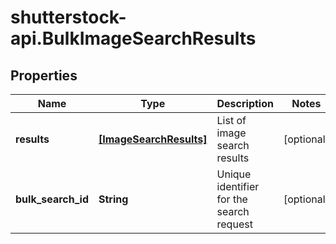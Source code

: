 # shutterstock-api.BulkImageSearchResults

## Properties
Name | Type | Description | Notes
------------ | ------------- | ------------- | -------------
**results** | [**[ImageSearchResults]**](ImageSearchResults.md) | List of image search results | [optional] 
**bulk_search_id** | **String** | Unique identifier for the search request | [optional] 


